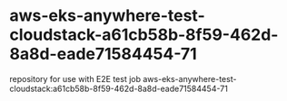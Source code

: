 # aws-eks-anywhere-test-cloudstack-a61cb58b-8f59-462d-8a8d-eade71584454-71
repository for use with E2E test job aws-eks-anywhere-test-cloudstack:a61cb58b-8f59-462d-8a8d-eade71584454-71
